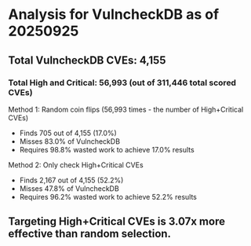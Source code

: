 # Analysis for VulncheckDB as of 20250925

## Total VulncheckDB CVEs: 4,155
### Total High and Critical: 56,993 (out of 311,446 total scored CVEs)

Method 1: Random coin flips (56,993 times - the number of High+Critical CVEs)
  - Finds 705 out of 4,155 (17.0%)
  - Misses 83.0% of VulncheckDB
  - Requires 98.8% wasted work to achieve 17.0% results

Method 2: Only check High+Critical CVEs
  - Finds 2,167 out of 4,155 (52.2%)
  - Misses 47.8% of VulncheckDB
  - Requires 96.2% wasted work to achieve 52.2% results

## Targeting High+Critical CVEs is 3.07x more effective than random selection.

